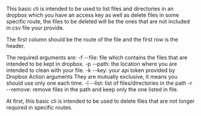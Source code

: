 This basic cli is intended to be used to list files and directories in an dropbox which you have an access key as well as delete files in some specific route, the files to be deleted will be the ones that are not included in csv file your provide.

The first column should be the route of the file and the first row is the header.

The required arguments are:
-f --file: file which contains the files that are intended to be kept in dropbox.
-p --path: the location where you are intended to clean with your file.
-k --key: your api token provided by Dropbox
Action arguments
They are mutually exclusive, it means you should use only one each time.
-l --list: list of files/directories in the path
-r --remove: remove files in the path and keep only the one listed in file.

At first, this basic cli is intended to be used to delete files that are not longer required in specific routes.
